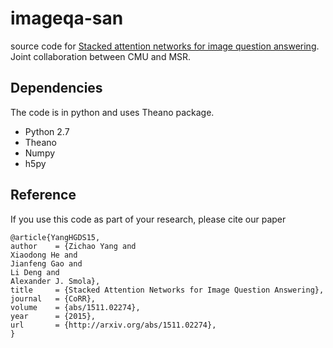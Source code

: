 # imageqa-san
source code for
[Stacked attention networks for image question answering](http://arxiv.org/abs/1511.02274).
Joint collaboration between CMU and MSR.

## Dependencies
The code is in python and uses Theano package.
- Python 2.7
- Theano
- Numpy
- h5py

## Reference
If you use this code as part of your research, please cite our paper
```
@article{YangHGDS15,
author    = {Zichao Yang and
Xiaodong He and
Jianfeng Gao and
Li Deng and
Alexander J. Smola},
title     = {Stacked Attention Networks for Image Question Answering},
journal   = {CoRR},
volume    = {abs/1511.02274},
year      = {2015},
url       = {http://arxiv.org/abs/1511.02274},
}
```
